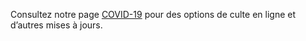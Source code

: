 Consultez notre page [COVID-19](covid-19-fr.html) pour des options de culte en ligne et d’autres mises à jours.
